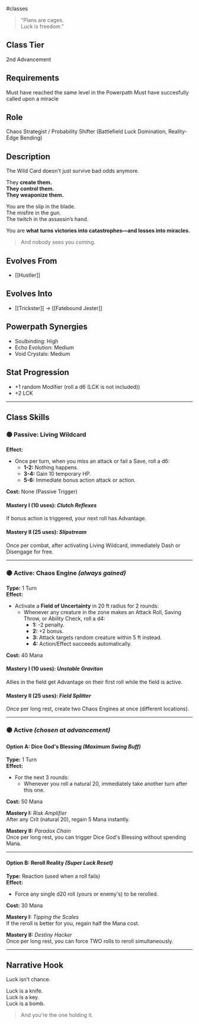 #classes 

> "Plans are cages.  
> Luck is freedom."

## Class Tier  
2nd Advancement
## Requirements
Must have reached the same level in the Powerpath
Must have succesfully called upon a miracle
## Role  
Chaos Strategist / Probability Shifter (Battlefield Luck Domination, Reality-Edge Bending)

## Description  
The Wild Card doesn't just survive bad odds anymore.

They **create them.  
They control them.  
They weaponize them.**

You are the slip in the blade.  
The misfire in the gun.  
The twitch in the assassin’s hand.

You are **what turns victories into catastrophes—and losses into miracles.**

> And nobody sees you coming.

## Evolves From  
- [[Hustler]]

## Evolves Into  
- [[Trickster]] → [[Fatebound Jester]]

## Powerpath Synergies  
- Soulbinding: High  
- Echo Evolution: Medium  
- Void Crystals: Medium

## Stat Progression  
- +1 random Modifier  (roll a d6 (LCK is not included))
- +2 LCK

---

## Class Skills

### 🟢 Passive: **Living Wildcard**  
**Effect:**  
- Once per turn, when you miss an attack or fail a Save, roll a d6:  
  - **1-2:** Nothing happens.  
  - **3-4:** Gain 10 temporary HP.  
  - **5-6:** Immediate bonus action attack or action.

**Cost:** None (Passive Trigger)

#### Mastery I (10 uses): *Clutch Reflexes*  
If bonus action is triggered, your next roll has Advantage.

#### Mastery II (25 uses): *Slipstream*  
Once per combat, after activating Living Wildcard, immediately Dash or Disengage for free.

---

### 🟣 Active: **Chaos Engine** *(always gained)*  
**Type:** 1 Turn  
**Effect:**  
- Activate a **Field of Uncertainty** in 20 ft radius for 2 rounds:  
  - Whenever any creature in the zone makes an Attack Roll, Saving Throw, or Ability Check, roll a d4:  
    - **1:** -2 penalty.  
    - **2:** +2 bonus.  
    - **3:** Attack targets random creature within 5 ft instead.  
    - **4:** Action/Effect succeeds automatically.

**Cost:** 40 Mana

#### Mastery I (10 uses): *Unstable Graviton*  
Allies in the field get Advantage on their first roll while the field is active.

#### Mastery II (25 uses): *Field Splitter*  
Once per long rest, create two Chaos Engines at once (different locations).

---

### 🟣 Active *(chosen at advancement)*

#### Option A: **Dice God's Blessing** *(Maximum Swing Buff)*  
**Type:** 1 Turn  
**Effect:**  
- For the next 3 rounds:  
  - Whenever you roll a natural 20, immediately take another turn after this one.

**Cost:** 50 Mana

**Mastery I:** *Risk Amplifier*  
After any Crit (natural 20), regain 5 Mana instantly.

**Mastery II:** *Paradox Chain*  
Once per long rest, you can trigger Dice God's Blessing without spending Mana.

---

#### Option B: **Reroll Reality** *(Super Luck Reset)*  
**Type:** Reaction (used when a roll fails)  
**Effect:**  
- Force any single d20 roll (yours or enemy's) to be rerolled.

**Cost:** 30 Mana

**Mastery I:** *Tipping the Scales*  
If the reroll is better for you, regain half the Mana cost.

**Mastery II:** *Destiny Hacker*  
Once per long rest, you can force TWO rolls to reroll simultaneously.

---

## Narrative Hook  
Luck isn’t chance.

Luck is a knife.  
Luck is a key.  
Luck is a bomb.

> And you're the one holding it.